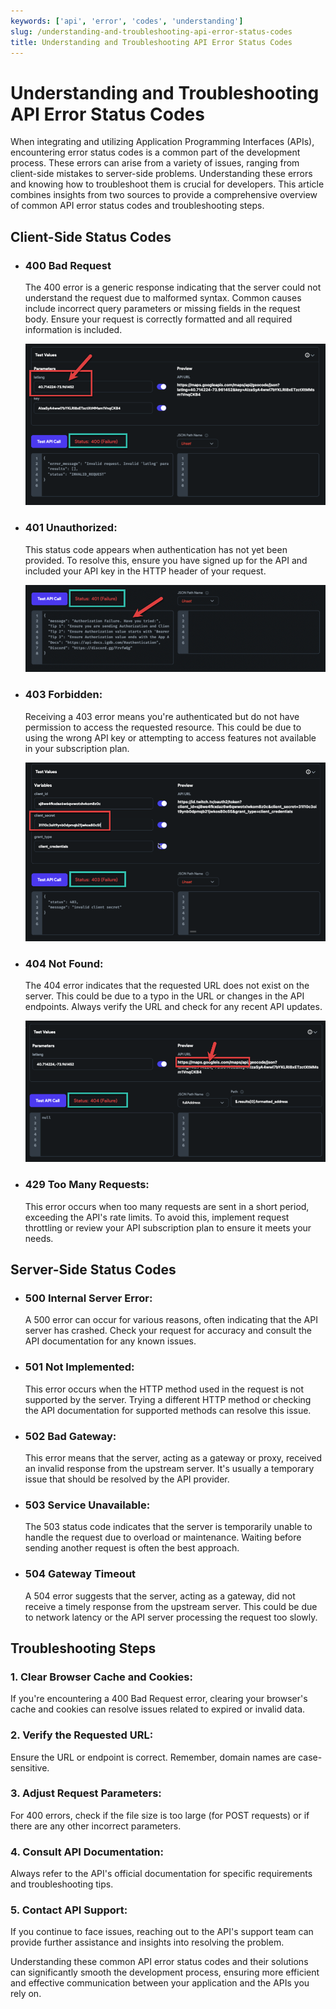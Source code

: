 ```yaml
---
keywords: ['api', 'error', 'codes', 'understanding']
slug: /understanding-and-troubleshooting-api-error-status-codes
title: Understanding and Troubleshooting API Error Status Codes
---
```

# Understanding and Troubleshooting API Error Status Codes


When integrating and utilizing Application Programming Interfaces (APIs), encountering error status codes is a common part of the development process. These errors can arise from a variety of issues, ranging from client-side mistakes to server-side problems. Understanding these errors and knowing how to troubleshoot them is crucial for developers. This article combines insights from two sources to provide a comprehensive overview of common API error status codes and troubleshooting steps.

## Client-Side Status Codes

- ### 400 Bad Request

    The 400 error is a generic response indicating that the server could not understand the request due to malformed syntax. Common causes include incorrect query parameters or missing fields in the request body. Ensure your request is correctly formatted and all required information is included.

    ![](../assets/20250430121124107334.png)

- ### 401 Unauthorized:

    This status code appears when authentication has not yet been provided. To resolve this, ensure you have signed up for the API and included your API key in the HTTP header of your request.

    ![](../assets/20250430121124391823.png)

- ### 403 Forbidden:

    Receiving a 403 error means you're authenticated but do not have permission to access the requested resource. This could be due to using the wrong API key or attempting to access features not available in your subscription plan.

    ![](../assets/20250430121124669111.png)

- ### 404 Not Found:

    The 404 error indicates that the requested URL does not exist on the server. This could be due to a typo in the URL or changes in the API endpoints. Always verify the URL and check for any recent API updates.

    ![](../assets/20250430121124874853.png)

- ### 429 Too Many Requests:

    This error occurs when too many requests are sent in a short period, exceeding the API's rate limits. To avoid this, implement request throttling or review your API subscription plan to ensure it meets your needs.

## Server-Side Status Codes

- ### 500 Internal Server Error:

    A 500 error can occur for various reasons, often indicating that the API server has crashed. Check your request for accuracy and consult the API documentation for any known issues.

- ### 501 Not Implemented:

    This error occurs when the HTTP method used in the request is not supported by the server. Trying a different HTTP method or checking the API documentation for supported methods can resolve this issue.

- ### 502 Bad Gateway:

    This error means that the server, acting as a gateway or proxy, received an invalid response from the upstream server. It's usually a temporary issue that should be resolved by the API provider.

- ### 503 Service Unavailable:

    The 503 status code indicates that the server is temporarily unable to handle the request due to overload or maintenance. Waiting before sending another request is often the best approach.

- ### 504 Gateway Timeout

    A 504 error suggests that the server, acting as a gateway, did not receive a timely response from the upstream server. This could be due to network latency or the API server processing the request too slowly.

## Troubleshooting Steps

### 1. Clear Browser Cache and Cookies:

If you're encountering a 400 Bad Request error, clearing your browser's cache and cookies can resolve issues related to expired or invalid data.

### 2. Verify the Requested URL: 

Ensure the URL or endpoint is correct. Remember, domain names are case-sensitive.

### 3. Adjust Request Parameters:

For 400 errors, check if the file size is too large (for POST requests) or if there are any other incorrect parameters.

### 4. Consult API Documentation: 

Always refer to the API's official documentation for specific requirements and troubleshooting tips.

### 5. Contact API Support:

If you continue to face issues, reaching out to the API's support team can provide further assistance and insights into resolving the problem.

Understanding these common API error status codes and their solutions can significantly smooth the development process, ensuring more efficient and effective communication between your application and the APIs you rely on.




